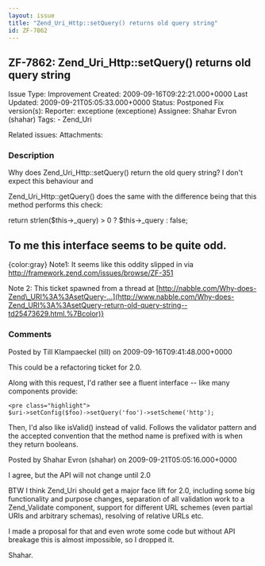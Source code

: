 ```yaml
---
layout: issue
title: "Zend_Uri_Http::setQuery() returns old query string"
id: ZF-7862
---
```


ZF-7862: Zend\_Uri\_Http::setQuery() returns old query string
-------------------------------------------------------------

 Issue Type: Improvement Created: 2009-09-16T09:22:21.000+0000 Last Updated: 2009-09-21T05:05:33.000+0000 Status: Postponed Fix version(s): 
 Reporter:  exceptione (exceptione)  Assignee:  Shahar Evron (shahar)  Tags: - Zend\_Uri
 
 Related issues: 
 Attachments: 
### Description

Why does Zend\_Uri\_Http::setQuery() return the old query string? I don't expect this behaviour and

Zend\_Uri\_Http::getQuery() does the same with the difference being that this method performs this check:

return strlen($this->\_query) > 0 ? $this->\_query : false;

To me this interface seems to be quite odd.
-------------------------------------------

{color:gray} Note1: It seems like this oddity slipped in via <http://framework.zend.com/issues/browse/ZF-351>

Note 2: This ticket spawned from a thread at [http://nabble.com/Why-does-Zend\_URI%3A%3AsetQuery-…](http://www.nabble.com/Why-does-Zend_URI%3A%3AsetQuery-return-old-query-string--td25473629.html.%7Bcolor)}

 

 

### Comments

Posted by Till Klampaeckel (till) on 2009-09-16T09:41:48.000+0000

This could be a refactoring ticket for 2.0.

Along with this request, I'd rather see a fluent interface -- like many components provide:

 
    <pre class="highlight">
    $uri->setConfig($foo)->setQuery('foo')->setScheme('http');


Then, I'd also like isValid() instead of valid. Follows the validator pattern and the accepted convention that the method name is prefixed with is when they return booleans.

 

 

Posted by Shahar Evron (shahar) on 2009-09-21T05:05:16.000+0000

I agree, but the API will not change until 2.0

BTW I think Zend\_Uri should get a major face lift for 2.0, including some big functionality and purpose changes, separation of all validation work to a Zend\_Validate component, support for different URL schemes (even partial URIs and arbitrary schemas), resolving of relative URLs etc.

I made a proposal for that and even wrote some code but without API breakage this is almost impossible, so I dropped it.

Shahar.

 

 